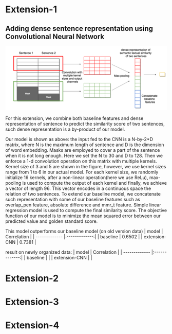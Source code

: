 
# Extension-1 

## Adding dense sentence representation using Convolutional Neural Network

![alt text](https://raw.githubusercontent.com/SimengSun/CIS530-project/master/deliverables/pics/cnn-model.png "cnn-model")

For this extension, we combine both baseline features and dense representation of sentence to predict the similarity score of two sentences, such dense representation is a by-product of our model.

Our model is shown as above: the input fed to the CNN is a N-by-2\*D matrix, where N is the maximum length of sentence and D is the dimension of word embedding. Masks are employed to cover a part of the sentence when it is not long enough. Here we set the N to 30 and D to 128. Then we enforce a 1-d convolution operation on this matrix with multiple kernels. Kernel size of 3 and 5 are shown in the figure, however, we use kernel sizes range from 1 to 6 in our actual model. For each kernel size, we randomly initialize 16 kernels, after a non-linear operation(here we use ReLu), max-pooling is used to compute the output of each kernel and finally, we achieve a vector of length 96. This vector encodes in a continuous space the relation of two sentences. To extend our baseline model, we concatenate such representation with some of our baseline features such as overlap_pen feature, absolute difference and mmr_t feature. Simple linear regression model is used to compute the final similarity score. The objective function of our model is to minimize the mean squared error between our predicted value and golden standard score. 

This model outperforms our baseline model
(on old version data)
| model        | Correlation           |
| ------------- |:-------------:|
| baseline      | 0.6502 |
| extension-CNN |  0.7381    |

result on newly organized data:
| model        | Correlation           |
| ------------- |:-------------:|
| baseline      |  |
| extension-CNN |      |


# Extension-2

# Extension-3

# Extension-4

